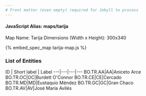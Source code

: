 ```yaml
---
# Front matter (even empty) required for Jekyll to process
---
```


#### JavaScript Alias: maps/tarija

Map Name: Tarija
Dimensions (Width x Height): 300x340



{% embed_spec_map tarija-map.js %}

### List of Entities

ID | Short label | Label
---|---|---|---
BO.TR.AA|AA|Aniceto Arce
BO.TR.OC|OC|Burdett O'Connor
BO.TR.CE|CE|Cercado
BO.TR.MD|MD|Eustaquio Méndez
BO.TR.GC|GC|Gran Chaco
BO.TR.AV|AV|José María Avilés